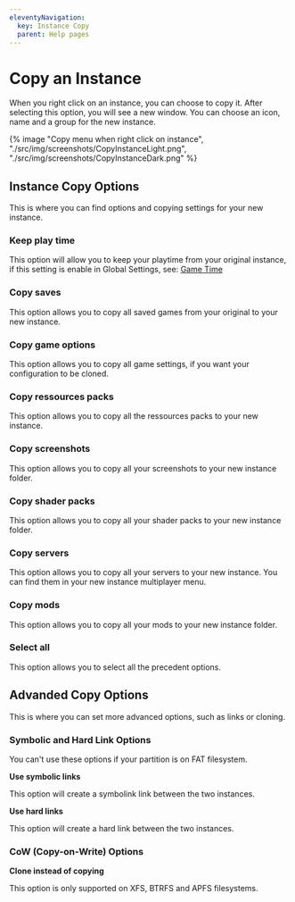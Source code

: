 ```yaml
---
eleventyNavigation:
  key: Instance Copy
  parent: Help pages
---
```


# Copy an Instance

When you right click on an instance, you can choose to copy it. After selecting this option, you will see a new window. You can choose an icon, name and a group for the new instance.

<div class="row">
  <div class="column">
      {% image "Copy menu when right click on instance", "./src/img/screenshots/CopyInstanceLight.png", "./src/img/screenshots/CopyInstanceDark.png" %}
  </div>
</div>

## Instance Copy Options

This is where you can find options and copying settings for your new instance.

### Keep play time

This option will allow you to keep your playtime from your original instance, if this setting is enable in Global Settings, see: [Game Time](../Minecraft-settings/#game-time)

### Copy saves

This option allows you to copy all saved games from your original to your new instance.

### Copy game options

This option allows you to copy all game settings, if you want your configuration to be cloned.

### Copy ressources packs

This option allows you to copy all the ressources packs to your new instance.

### Copy screenshots

This option allows you to copy all your screenshots to your new instance folder.

### Copy shader packs

This option allows you to copy all your shader packs to your new instance folder.

### Copy servers

This option allows you to copy all your servers to your new instance. You can find them in your new instance multiplayer menu.

### Copy mods

This option allows you to copy all your mods to your new instance folder.

### Select all

This option allows you to select all the precedent options.

## Advanded Copy Options

This is where you can set more advanced options, such as links or cloning.

### Symbolic and Hard Link Options

You can't use these options if your partition is on FAT filesystem.

**Use symbolic links**

This option will create a symbolink link between the two instances.

**Use hard links**

This option will create a hard link between the two instances.

### CoW (Copy-on-Write) Options

**Clone instead of copying**

This option is only supported on XFS, BTRFS and APFS filesystems.
<!-- May be more? -->
